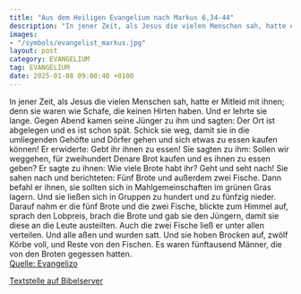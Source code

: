 ```yaml
---
title: "Aus dem Heiligen Evangelium nach Markus 6,34-44"
description: "In jener Zeit, als Jesus die vielen Menschen sah, hatte er Mitleid mit ihnen; denn sie waren wie Schafe, die keinen Hirten haben. Und er lehrte sie lange. Gegen Abend kamen seine Jünger zu ihm und sagten: Der Ort ist abgelegen und es ist schon spät. Schick sie weg, damit sie in d...."
images:
- "/symbols/evangelist_markus.jpg"
layout: post
category: EVANGELIUM
tag: EVANGELIUM
date: 2025-01-08 09:00:40 +0100
---
```

In jener Zeit, als Jesus die vielen Menschen sah, hatte er Mitleid mit ihnen; denn sie waren wie Schafe, die keinen Hirten haben. Und er lehrte sie lange.
Gegen Abend kamen seine Jünger zu ihm und sagten: Der Ort ist abgelegen und es ist schon spät.
Schick sie weg, damit sie in die umliegenden Gehöfte und Dörfer gehen und sich etwas zu essen kaufen können!
Er erwiderte: Gebt ihr ihnen zu essen! Sie sagten zu ihm: Sollen wir weggehen, für zweihundert Denare Brot kaufen und es ihnen zu essen geben?
Er sagte zu ihnen: Wie viele Brote habt ihr? Geht und seht nach! Sie sahen nach und berichteten: Fünf Brote und außerdem zwei Fische.<!--more-->
Dann befahl er ihnen, sie sollten sich in Mahlgemeinschaften im grünen Gras lagern.
Und sie ließen sich in Gruppen zu hundert und zu fünfzig nieder.
Darauf nahm er die fünf Brote und die zwei Fische, blickte zum Himmel auf, sprach den Lobpreis, brach die Brote und gab sie den Jüngern, damit sie diese an die Leute austeilten. Auch die zwei Fische ließ er unter allen verteilen.
Und alle aßen und wurden satt.
Und sie hoben Brocken auf, zwölf Körbe voll, und Reste von den Fischen.
Es waren fünftausend Männer, die von den Broten gegessen hatten.<br>
[Quelle: Evangelizo](https://evangeliumtagfuertag.org/DE/gospel)

[Textstelle auf Bibelserver](https://www.bibleserver.com/EU/Markus6,34-44)
